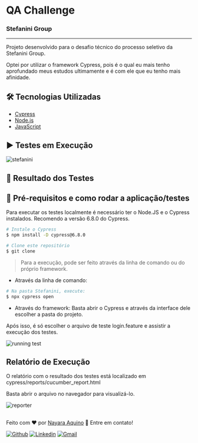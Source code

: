 # QA Challenge
### Stefanini Group
---
Projeto desenvolvido para o desafio técnico do processo seletivo da Stefanini Group.

Optei por utilizar o framework Cypress, pois é o qual eu mais tenho aprofundado meus estudos ultimamente e é com ele que eu tenho mais afinidade.

## :hammer_and_wrench: Tecnologias Utilizadas
- [Cypress](https://www.cypress.io/)
- [Node.js](https://nodejs.org/en/)
- [JavaScript](https://developer.mozilla.org/pt-BR/docs/Web/JavaScript)


## ▶️ Testes em Execução
![stefanini](https://user-images.githubusercontent.com/71460952/114915973-a6c14180-9dfa-11eb-8cf7-49b8615430b9.gif)


## :bookmark_tabs: Resultado dos Testes


## :checkered_flag: Pré-requisitos e como rodar a aplicação/testes
Para executar os testes localmente é necessário ter o Node.JS e o Cypress instalados. Recomendo a versão 6.8.0 do Cypress.

```bash
# Instale o Cypress
$ npm install -D cypress@6.8.0

# Clone este repositório
$ git clone
```
> Para a execução, pode ser feito através da linha de comando ou do próprio framework.
- Através da linha de comando:
```bash
# Na pasta Stefanini, execute:
$ npx cypress open
```
- Através do framework:
Basta abrir o Cypress e através da interface dele escolher a pasta do projeto.

Após isso, é só escolher o arquivo de teste login.feature e assistir a execução dos testes.

![running test](https://user-images.githubusercontent.com/71460952/114319822-7ec79a80-9ae9-11eb-951e-66e0c20e730a.gif)


## Relatório de Execução
O relatório com o resultado dos testes está localizado em cypress/reports/cucumber_report.html

Basta abrir o arquivo no navegador para visualizá-lo.

![reporter](https://user-images.githubusercontent.com/71460952/114918869-f7866980-9dfd-11eb-9429-409fe1a352bc.gif)


##
Feito com ❤️ por <a href="https://www.linkedin.com/in/nayaraquino/">Nayara Aquino</a> :wave: Entre em contato!

[![Github](https://img.shields.io/badge/-Github-595D60?style=flat-square&logo=Github&logoColor=white&link=https://github.com/nayaraquino/)](https://github.com/nayaraquino/)
[![Linkedin](https://img.shields.io/badge/-LinkedIn-595D60?style=flat-square&logo=Linkedin&logoColor=white&link=https://www.linkedin.com/in/nayaraquino//)](https://www.linkedin.com/in/nayaraquino/)
[![Gmail](https://img.shields.io/badge/-Gmail-595D60?style=flat-square&logo=Gmail&logoColor=white&link=mailto:nayaraquino7@gmail.com/)](mailto:nayaraquino7@gmail.com/)
